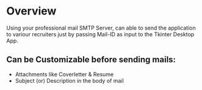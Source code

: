 # Overview
Using your professional mail SMTP Server, can able to send the application to variour recruiters just by passing Mail-ID as input to the Tkinter Desktop App.

## Can be Customizable before sending mails:
* Attachments like Coverletter & Resume
* Subject (or) Description in the body of mail 
